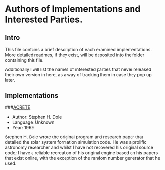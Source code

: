 # Authors of Implementations and Interested Parties.

## Intro

This file contains a brief description of each examined implementations. More detailed readmes, if they exist, will be deposited into the folder containing 
this file.

Additionally I will list the names of interested parties that never released their own version in here, as a way of tracking them in case they pop up later.

## Implementations

###[ACRETE](https://scholar.google.com/scholar?cluster=2649232823724285381&hl=en&as_sdt=0,5)

- Author: Stephen H. Dole
- Language: Unknown
- Year: 1969

Stephen H. Dole wrote the original program and research paper that detailed the solar system formation simulation code. He was a prolific astronomy 
researcher and whilst I have not recovered his original source code; I have a reliable recreation of his original engine based on his papers that exist online, 
with the exception of the random number generator that he used.